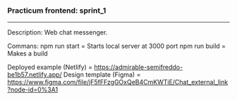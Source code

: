 ### Practicum frontend: sprint_1
<hr/>
Description: Web chat messenger.

Commans:
npm run start =       Starts local server at 3000 port
npm run build =	Makes a build

Deployed example (Netlify) = https://admirable-semifreddo-be1b57.netlify.app/
Design template (Figma) = https://www.figma.com/file/jF5fFFzgGOxQeB4CmKWTiE/Chat_external_link?node-id=0%3A1